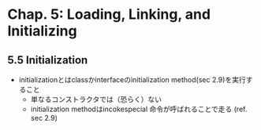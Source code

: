 # Chap. 5: Loading, Linking, and Initializing

## 5.5 Initialization
* initializationとはclassかinterfaceのinitialization method(sec 2.9)を実行すること
  - 単なるコンストラクタでは（恐らく）ない
  - initialization methodはincokespecial 命令が呼ばれることで走る (ref. sec 2.9)
